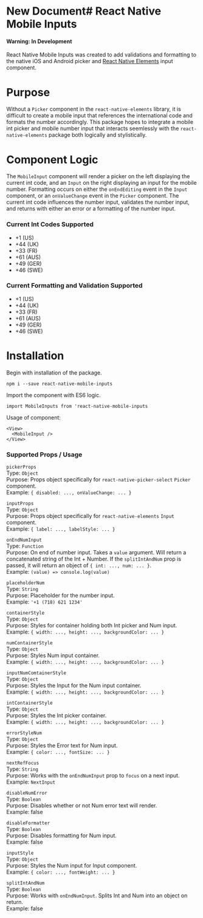 # New Document# React Native Mobile Inputs
#### Warning: In Development

React Native Mobile Inputs was created to add validations and formatting to the native iOS and Android picker and [React Native Elements] input component.

# Purpose

Without a `Picker` component in the `react-native-elements` library, it is difficult to create a mobile input that references the international code and formats the number accordingly.  This package hopes to integrate a mobile int picker and mobile number input that interacts seemlessly with the `react-native-elements` package both logically and stylistically.

# Component Logic

The `MobileInput` component will render a picker on the left displaying the current int code, and an `Input` on the right displaying an input for the mobile number.  Formatting occurs on either the `onEndEditing` event in the `Input` component, or an `onValueChange` event in the `Picker` component. The current int code influences the number input, validates the number input, and returns with either an error or a formatting of the number input.

### Current Int Codes Supported
* +1 (US)
* +44 (UK)
* +33 (FR)
* +61 (AUS)
* +49 (GER)
* +46 (SWE)

### Current Formatting and Validation Supported
* +1 (US)
* +44 (UK)
* +33 (FR)
* +61 (AUS)
* +49 (GER)
* +46 (SWE)

# Installation
Begin with installation of the package.

```npm i --save react-native-mobile-inputs```

Import the component with ES6 logic.

```import MobileInputs from 'react-native-mobile-inputs```

Usage of component:

```
<View>
  <MobileInput />
</View>
```

### Supported Props / Usage
`pickerProps`\
Type: `Object`\
Purpose: Props object specifically for `react-native-picker-select` `Picker` component.\
Example: `{ disabled: ..., onValueChange: ... }`

`inputProps`\
Type: `Object`\
Purpose: Props object specifically for `react-native-elements` `Input` component.\
Example: `{ label: ..., labelStyle: ... }`

`onEndNumInput`\
Type: `Function`\
Purpose: On end of number input.  Takes a `value` argument.  Will return a concatenated string of the Int + Number.  If the `splitIntAndNum` prop is passed, it will return an object of `{ int: ..., num: ... }`.\
Example: `(value) => console.log(value)`

`placeholderNum`\
Type: `String`\
Purpose: Placeholder for the number input.\
Example: `'+1 (718) 621 1234'`

`containerStyle`\
Type: `Object`\
Purpose: Styles for container holding both Int picker and Num input.\
Example: `{ width: ..., height: ..., backgroundColor: ... }`

`numContainerStyle`\
Type: `Object`\
Purpose: Styles Num input container.\
Example: `{ width: ..., height: ..., backgroundColor: ... }`

`inputNumComtainerStyle`\
Type: `Object`\
Purpose: Styles the Input for the Num input container.\
Example: `{ width: ..., height: ..., backgroundColor: ... }`

`intContainerStyle`\
Type: `Object`\
Purpose: Styles the Int picker container.\
Example: `{ width: ..., height: ..., backgroundColor: ... }`

`errorStyleNum`\
Type: `Object`\
Purpose: Styles the Error text for Num input.\
Example: `{ color: ..., fontSize: ... }`

`nextRefFocus`\
Type: `String`\
Purpose: Works with the `onEndNumInput` prop to `focus` on a next input.\
Example: `NextInput`

`disableNumError`\
Type: `Boolean`\
Purpose: Disables whether or not Num error text will render.\
Example: false

`disableFormatter`\
Type: `Boolean`\
Purpose: Disables formatting for Num input.\
Example: false

`inputStyle`\
Type: `Object`\
Purpose: Styles the Num input for Input component.\
Example: `{ color: ..., fontWeight: ... }`

`splitIntAndNum`\
Type: `Boolean`\
Purpose: Works with `onEndNumInput`.  Splits Int and Num into an object on return.\
Example: false

   [React Native Elements]: <https://github.com/react-native-training/react-native-elements>
 